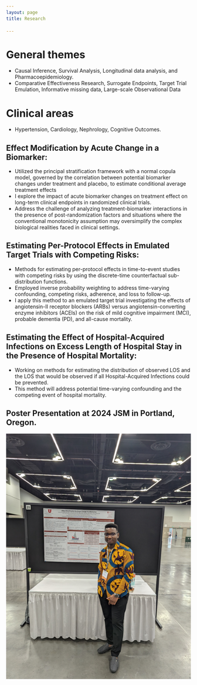 ```yaml
---
layout: page
title: Research
  
---
```


# General themes
- Causal Inference, Survival Analysis, Longitudinal data analysis, and Pharmacoepidemiology.
- Comparative Effectiveness Research, Surrogate Endpoints, Target Trial Emulation, Informative missing data, Large-scale Observational Data
# Clinical areas
- Hypertension, Cardiology, Nephrology, Cognitive Outcomes.
## Effect Modification by Acute Change in a Biomarker:
- Utilized the principal stratification framework with a normal copula model, governed by the correlation between potential biomarker changes under treatment and placebo, to estimate conditional average treatment effects
- I explore the impact of acute biomarker changes on treatment effect on long-term clinical endpoints in randomized clinical trials.
- Address the challenge of analyzing treatment-biomarker interactions in the presence of post-randomization factors and situations where the conventional monotonicity assumption may oversimplify the complex biological realities faced in clinical settings.

## Estimating Per-Protocol Effects in Emulated Target Trials with Competing Risks:
- Methods for estimating per-protocol effects in time-to-event studies with competing risks by using the discrete-time counterfactual sub-distribution functions.
- Employed inverse probability weighting to address time-varying confounding, competing risks, adherence, and loss to follow-up.
- I apply this method to an emulated target trial investigating the effects of angiotensin-II receptor blockers (ARBs) versus angiotensin-converting enzyme inhibitors (ACEIs) on the risk of mild cognitive impairment (MCI), probable dementia (PD), and all-cause mortality.

## Estimating the Effect of Hospital-Acquired Infections on Excess Length of Hospital Stay in the Presence of Hospital Mortality:
- Working on methods for estimating the distribution of observed LOS and the LOS that would be observed if all Hospital-Acquired Infections could be prevented.
- This method will address potential time-varying confounding and the competing event of hospital mortality.

## Poster Presentation at 2024 JSM in Portland, Oregon.

![](/img/big-img/jsm.png)
